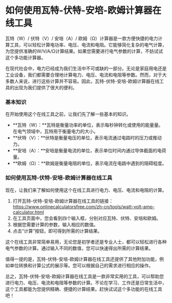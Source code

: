 如何使用瓦特-伏特-安培-欧姆计算器在线工具
======================

瓦特（W）/ 伏特（V）/ 安培（A）/ 欧姆（Ω）计算器是一款方便快捷的电力计算工具，可以轻松计算电功率、电压、电流和电阻。它能够简化复杂的电气计算，为您提供准确的W/V/A/Ω计算结果。如果您需要进行电气参数的计算，不妨试试这个多功能计算器。

在现代社会中，电力已经成为我们生活中不可或缺的一部分。无论是家庭用电还是工业设备，我们都需要合理地计算电力、电压、电流和电阻等参数。然而，对于大多数人来说，进行这些计算并不容易。因此，瓦特-伏特-安培-欧姆计算器在线工具的出现为我们提供了很大的便利。

### 基本知识

在开始使用这个在线工具之前，让我们先了解一些基本的知识。

- **瓦特（W）：**瓦特是衡量功率的单位，表示每秒钟转化或使用的能量量。在电气领域中，瓦特用于衡量电力的大小。
- **伏特（V）：**伏特是衡量电压的单位，表示电流通过电路时的压力或推动力。
- **安培（A）：**安培是衡量电流的单位，表示单位时间内通过导体截面的电荷量。
- **欧姆（Ω）：**欧姆是衡量电阻的单位，表示电流在电路中遇到的阻碍程度。

### 如何使用瓦特-伏特-安培-欧姆计算器在线工具

现在，让我们来了解如何使用这个在线工具进行电力、电压、电流和电阻的计算。

1. 打开瓦特-伏特-安培-欧姆计算器在线工具的链接：<https://www.onlinecalculatorsfree.com/zh-cn/tools/watt-volt-amp-calculator.html>
2. 在工具页面中，您会看到四个输入框，分别对应瓦特、伏特、安培和欧姆。
3. 根据您需要计算的参数，输入相应的数值。
4. 点击“计算”按钮，即可得到所需的计算结果。

这个在线工具非常简单易用，无论您是初学者还是专业人士，都可以轻松进行各种电气参数的计算。通过输入不同的数值，您可以快速得出所需的计算结果。

值得一提的是，瓦特-伏特-安培-欧姆计算器在线工具还提供了其他附加功能，例如单位转换和计算公式的展示等。您可以根据自己的需求进行相应的操作。

总之，瓦特-伏特-安培-欧姆计算器在线工具是一款非常实用的工具，可以帮助您进行电力、电压、电流和电阻等参数的计算。不论在学习、工作还是日常生活中，这个工具都能为您提供精确、便捷的计算结果。赶快试试这个多功能的在线工具吧！